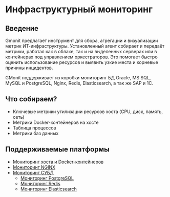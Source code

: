 # Инфраструктурный мониторинг

## Введение

Gmonit предлагает инструмент для сбора, агрегации и визуализации метрик ИТ-инфраструктуры. Установленный агент собирает и передаёт метрики, работая как в облаке, так и на выделенных серверах или в контейнерах под управлением оркестраторов. Это помогает быстро оценить использование ресурсов и выявить узкие места и корневые причины инцидентов.

GMonit поддерживает из коробки мониторинг БД Oracle, MS SQL, MySQL и PostgreSQL, Nginx, Redis, Elasticsearch, а так же SAP и 1С.

## Что собираем?

- Ключевые метрики утилизации ресурсов хоста (CPU, диск, память, сеть)
- Метрики Docker-контейнеров на хосте
- Таблица процессов
- Метрики баз данных

## Поддерживаемые платформы

- [Мониторинг хоста и Docker-контейнеров](./infra/docker.md)
- [Мониторинг NGINX](./infra/nginx.md)
- [Мониторинг СУБД](./infra/db.md)
  - [Мониторинг PostgreSQL](./infra/postgres.md)
  - [Мониторинг Redis](./infra/redis.md)
  - [Мониторинг Elasticsearch](./infra/es.md)
